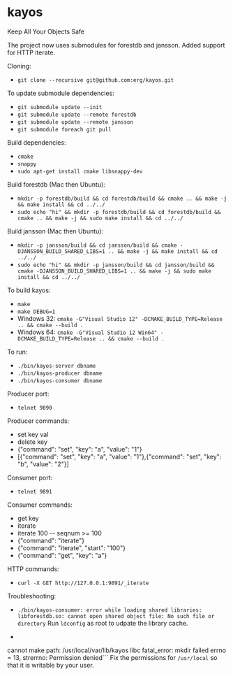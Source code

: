 kayos
=====

Keep All Your Objects Safe

The project now uses submodules for forestdb and jansson.
Added support for HTTP iterate.

Cloning:
* ``git clone --recursive git@github.com:erg/kayos.git``

To update submodule dependencies:
* ``git submodule update --init``
* ``git submodule update --remote forestdb``
* ``git submodule update --remote jansson``
* ``git submodule foreach git pull``

Build dependencies:
* ``cmake``
* ``snappy``
* ``sudo apt-get install cmake libsnappy-dev``

Build forestdb (Mac then Ubuntu):
* ``mkdir -p forestdb/build && cd forestdb/build && cmake .. && make -j && make install && cd ../../``
* ``sudo echo "hi" && mkdir -p forestdb/build && cd forestdb/build && cmake .. && make -j && sudo make install && cd ../../``


Build jansson (Mac then Ubuntu):
* ``mkdir -p jansson/build && cd jansson/build && cmake -DJANSSON_BUILD_SHARED_LIBS=1 .. && make -j && make install && cd ../../``
* ``sudo echo "hi" && mkdir -p jansson/build && cd jansson/build && cmake -DJANSSON_BUILD_SHARED_LIBS=1 .. && make -j && sudo make install && cd ../../``

To build kayos:
* ``make``
* ``make DEBUG=1``
* Windows 32: ``cmake -G"Visual Studio 12" -DCMAKE_BUILD_TYPE=Release .. && cmake --build .``
* Windows 64: ``cmake -G"Visual Studio 12 Win64" -DCMAKE_BUILD_TYPE=Release .. && cmake --build .``


To run:
* ``./bin/kayos-server dbname``
* ``./bin/kayos-producer dbname``
* ``./bin/kayos-consumer dbname``

Producer port:
* ``telnet 9890``

Producer commands:
* set key val
* delete key
* {"command": "set", "key": "a", "value": "1"}
* [{"command": "set", "key": "a", "value": "1"},{"command": "set", "key": "b", "value": "2"}]


Consumer port:
* ``telnet 9891``

Consumer commands:
* get key
* iterate
* iterate 100 -- seqnum >= 100
* {"command": "iterate"}
* {"command": "iterate", "start": "100"}
* {"command": "get", "key": "a"}

HTTP commands:
* ``curl -X GET http://127.0.0.1:9891/_iterate``


Troubleshooting:
* ``./bin/kayos-consumer: error while loading shared libraries: libforestdb.so: cannot open shared object file: No such file or directory``
Run ``ldconfig`` as root to udpate the library cache.

* ```erg@ubuntu64:~/kayos$ ./bin/kayos-consumer asdf
cannot make path: /usr/local/var/lib/kayos
libc fatal_error: mkdir failed
errno = 13, strerrno: Permission denied```
Fix the permissions for ``/usr/local`` so that it is writable by your user.



